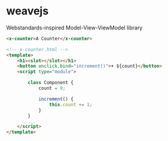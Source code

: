 # weavejs
Webstandards-inspired Model-View-ViewModel library

```html
<x-counter>A Counter</x-counter>

<!-- x-counter.html -->
<template>
    <h1><slot></slot></h1>
    <button onclick.bind="increment()">+ ${count}</button>
    <script type="module">

        class Component {
            count = 0;

            increment() {
                this.count += 1;
            }
        }

    </script>
</template>
```